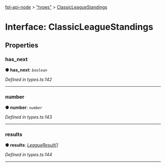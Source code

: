 [fpl-api-node](../README.md) > ["types"](../modules/_types_.md) > [ClassicLeagueStandings](../interfaces/_types_.classicleaguestandings.md)



# Interface: ClassicLeagueStandings


## Properties
<a id="has_next"></a>

###  has_next

**●  has_next**:  *`boolean`* 

*Defined in types.ts:142*





___

<a id="number"></a>

###  number

**●  number**:  *`number`* 

*Defined in types.ts:143*





___

<a id="results"></a>

###  results

**●  results**:  *[LeagueResult](_types_.leagueresult.md)[]* 

*Defined in types.ts:144*





___


